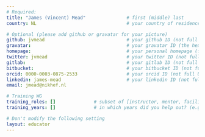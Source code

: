 ```yaml
---
# Required:
title: "James (Vincent) Mead"               # first (middle) last
country: NL                                 # your country of residence (2 capital letters, e.g. US, GB, DE)

# Optional (please add github or gravatar for your picture)
github: jvmead                              # your github ID (not full url)
gravatar:                                   # your gravatar ID (the hex hash of your email, something like 123ef...123)
homepage:                                   # your personal homepage (full url)
twitter: jvmead                             # your twitter ID (not full URL, no leading '@')
gitlab:                                     # your gitlab ID (not full URL)
bitbucket:                                  # your bitbucket ID (not full URL)
orcid: 0000-0003-0875-2533                  # your orcid ID (not full URL)
linkedin: james-mead                        # your linkedin ID (not full url, i.e. the last bit of the url to your profile)
email: jmead@nikhef.nl

# Training WG
training_roles: []              # subset of [instructor, mentor, facilitator, author], can stay empty ([])
training_years: []              # in which years did you help out? (e.g. [2020, 2019])

# Don't modify the following setting
layout: educator
---
```


<!-- Optional: Write something about yourself below this comment. Markdown styling is supported. -->
